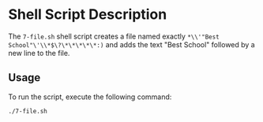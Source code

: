 # Shell Script Description

The `7-file.sh` shell script creates a file named exactly `*\\'"Best School"\'\\*$\?\*\*\*\*\*:)` and adds the text "Best School" followed by a new line to the file.

## Usage

To run the script, execute the following command:

```bash
./7-file.sh
